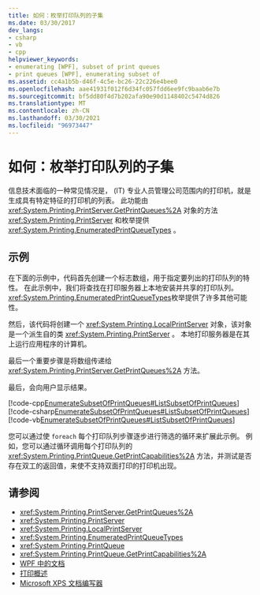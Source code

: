 ```yaml
---
title: 如何：枚举打印队列的子集
ms.date: 03/30/2017
dev_langs:
- csharp
- vb
- cpp
helpviewer_keywords:
- enumerating [WPF], subset of print queues
- print queues [WPF], enumerating subset of
ms.assetid: cc4a1b5b-d46f-4c5e-bc26-22c226e4bee0
ms.openlocfilehash: aae41931f012f6d34fc057fdd6ee9fc9baab6e7b
ms.sourcegitcommit: bf5dd80f4d7b202afa90e90d1148402c5474d826
ms.translationtype: MT
ms.contentlocale: zh-CN
ms.lasthandoff: 03/30/2021
ms.locfileid: "96973447"
---
```

# <a name="how-to-enumerate-a-subset-of-print-queues"></a>如何：枚举打印队列的子集
信息技术面临的一种常见情况是， (IT) 专业人员管理公司范围内的打印机，就是生成具有特定特征的打印机的列表。 此功能由 <xref:System.Printing.PrintServer.GetPrintQueues%2A> 对象的方法 <xref:System.Printing.PrintServer> 和枚举提供 <xref:System.Printing.EnumeratedPrintQueueTypes> 。  
  
## <a name="example"></a>示例  
 在下面的示例中，代码首先创建一个标志数组，用于指定要列出的打印队列的特性。 在此示例中，我们将查找在打印服务器上本地安装并共享的打印队列。 <xref:System.Printing.EnumeratedPrintQueueTypes>枚举提供了许多其他可能性。  
  
 然后，该代码将创建一个 <xref:System.Printing.LocalPrintServer> 对象，该对象是一个派生自的类 <xref:System.Printing.PrintServer> 。 本地打印服务器是在其上运行应用程序的计算机。  
  
 最后一个重要步骤是将数组传递给 <xref:System.Printing.PrintServer.GetPrintQueues%2A> 方法。  
  
 最后，会向用户显示结果。  
  
 [!code-cpp[EnumerateSubsetOfPrintQueues#ListSubsetOfPrintQueues](~/samples/snippets/cpp/VS_Snippets_Wpf/EnumerateSubsetOfPrintQueues/CPP/Program.cpp#listsubsetofprintqueues)]
 [!code-csharp[EnumerateSubsetOfPrintQueues#ListSubsetOfPrintQueues](~/samples/snippets/csharp/VS_Snippets_Wpf/EnumerateSubsetOfPrintQueues/CSharp/Program.cs#listsubsetofprintqueues)]
 [!code-vb[EnumerateSubsetOfPrintQueues#ListSubsetOfPrintQueues](~/samples/snippets/visualbasic/VS_Snippets_Wpf/EnumerateSubsetOfPrintQueues/visualbasic/program.vb#listsubsetofprintqueues)]  
  
 您可以通过使 `foreach` 每个打印队列步骤逐步进行筛选的循环来扩展此示例。 例如，您可以通过循环调用每个打印队列的 <xref:System.Printing.PrintQueue.GetPrintCapabilities%2A> 方法，并测试是否存在双工的返回值，来使不支持双面打印的打印机出现。  
  
## <a name="see-also"></a>请参阅

- <xref:System.Printing.PrintServer.GetPrintQueues%2A>
- <xref:System.Printing.PrintServer>
- <xref:System.Printing.LocalPrintServer>
- <xref:System.Printing.EnumeratedPrintQueueTypes>
- <xref:System.Printing.PrintQueue>
- <xref:System.Printing.PrintQueue.GetPrintCapabilities%2A>
- [WPF 中的文档](documents-in-wpf.md)
- [打印概述](printing-overview.md)
- [Microsoft XPS 文档编写器](/windows/win32/printdocs/microsoft-xps-document-writer)

